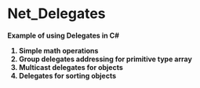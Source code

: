 # Net_Delegates

<strong>Example of using Delegates in C#</string>
<br>
<ol>
  <li>Simple math operations</li>
  <li>Group delegates addressing for primitive type array</li>
  <li>Multicast delegates for objects</li>
  <li>Delegates for sorting objects</li>
</ol>
